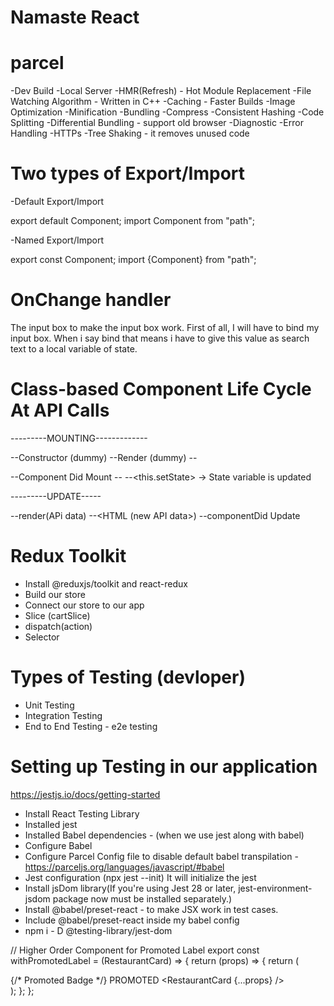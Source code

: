 # Namaste React

# parcel
-Dev Build
-Local Server
-HMR(Refresh) - Hot Module Replacement
-File Watching Algorithm - Written in C++
-Caching - Faster Builds
-Image Optimization
-Minification
-Bundling
-Compress
-Consistent Hashing
-Code Splitting
-Differential Bundling - support old browser
-Diagnostic
-Error Handling
-HTTPs
-Tree Shaking - it removes unused code

# Two types of Export/Import

-Default Export/Import

export default Component;
import Component from "path";

-Named Export/Import

export const Component;
import {Component} from "path";

# OnChange handler
The input box to make the input box work. First of all, I will have to bind my input box. When i say bind that means i have to give this value as search text to a local variable of state.

# Class-based Component Life Cycle At API Calls

---------MOUNTING-------------

--Constructor (dummy)
--Render (dummy)
  --<HTML Dummy >

--Component Did Mount
  --<API Call>
  --<this.setState> → State variable is updated

---------UPDATE-----

--render(APi data)
--<HTML (new API data>)
--componentDid Update

# Redux Toolkit
 - Install @reduxjs/toolkit and react-redux
 - Build our store
 - Connect our store to our app
 - Slice (cartSlice)
 - dispatch(action)
 - Selector

# Types of Testing (devloper)
 - Unit Testing
 - Integration Testing
 - End to End Testing - e2e testing

# Setting up Testing in our application
https://jestjs.io/docs/getting-started
 - Install React Testing Library
 - Installed jest
 - Installed Babel dependencies - (when we use jest along with babel)
 - Configure Babel 
 - Configure Parcel Config file to disable default babel transpilation - https://parceljs.org/languages/javascript/#babel
 - Jest configuration (npx jest --init) It will initialize the jest
 - Install jsDom library(If you're using Jest 28 or later, jest-environment-jsdom package now must be installed separately.)
 - Install @babel/preset-react - to make JSX work in test cases.
 - Include @babel/preset-react inside my babel config
 - npm i - D @testing-library/jest-dom



// Higher Order Component for Promoted Label
export const withPromotedLabel = (RestaurantCard) => {
  return (props) => {
    return (
      <div className="relative">
        {/* Promoted Badge */}
        <label className="absolute top-2 left-2 bg-black text-white text-xs font-bold px-2 py-1 rounded-md shadow-md">
          PROMOTED
        </label>
        <RestaurantCard {...props} />
      </div>
    );
  };
}; 